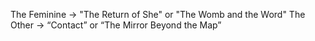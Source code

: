 The Feminine -> "The Return of She" or "The Womb and the Word"
The Other -> “Contact” or “The Mirror Beyond the Map”
